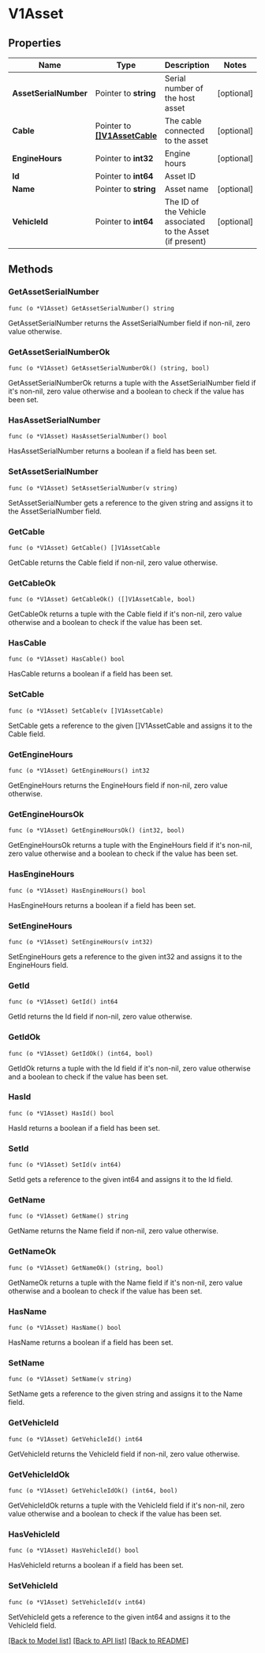 # V1Asset

## Properties

Name | Type | Description | Notes
------------ | ------------- | ------------- | -------------
**AssetSerialNumber** | Pointer to **string** | Serial number of the host asset | [optional] 
**Cable** | Pointer to [**[]V1AssetCable**](V1Asset_cable.md) | The cable connected to the asset | [optional] 
**EngineHours** | Pointer to **int32** | Engine hours | [optional] 
**Id** | Pointer to **int64** | Asset ID | 
**Name** | Pointer to **string** | Asset name | [optional] 
**VehicleId** | Pointer to **int64** | The ID of the Vehicle associated to the Asset (if present) | [optional] 

## Methods

### GetAssetSerialNumber

`func (o *V1Asset) GetAssetSerialNumber() string`

GetAssetSerialNumber returns the AssetSerialNumber field if non-nil, zero value otherwise.

### GetAssetSerialNumberOk

`func (o *V1Asset) GetAssetSerialNumberOk() (string, bool)`

GetAssetSerialNumberOk returns a tuple with the AssetSerialNumber field if it's non-nil, zero value otherwise
and a boolean to check if the value has been set.

### HasAssetSerialNumber

`func (o *V1Asset) HasAssetSerialNumber() bool`

HasAssetSerialNumber returns a boolean if a field has been set.

### SetAssetSerialNumber

`func (o *V1Asset) SetAssetSerialNumber(v string)`

SetAssetSerialNumber gets a reference to the given string and assigns it to the AssetSerialNumber field.

### GetCable

`func (o *V1Asset) GetCable() []V1AssetCable`

GetCable returns the Cable field if non-nil, zero value otherwise.

### GetCableOk

`func (o *V1Asset) GetCableOk() ([]V1AssetCable, bool)`

GetCableOk returns a tuple with the Cable field if it's non-nil, zero value otherwise
and a boolean to check if the value has been set.

### HasCable

`func (o *V1Asset) HasCable() bool`

HasCable returns a boolean if a field has been set.

### SetCable

`func (o *V1Asset) SetCable(v []V1AssetCable)`

SetCable gets a reference to the given []V1AssetCable and assigns it to the Cable field.

### GetEngineHours

`func (o *V1Asset) GetEngineHours() int32`

GetEngineHours returns the EngineHours field if non-nil, zero value otherwise.

### GetEngineHoursOk

`func (o *V1Asset) GetEngineHoursOk() (int32, bool)`

GetEngineHoursOk returns a tuple with the EngineHours field if it's non-nil, zero value otherwise
and a boolean to check if the value has been set.

### HasEngineHours

`func (o *V1Asset) HasEngineHours() bool`

HasEngineHours returns a boolean if a field has been set.

### SetEngineHours

`func (o *V1Asset) SetEngineHours(v int32)`

SetEngineHours gets a reference to the given int32 and assigns it to the EngineHours field.

### GetId

`func (o *V1Asset) GetId() int64`

GetId returns the Id field if non-nil, zero value otherwise.

### GetIdOk

`func (o *V1Asset) GetIdOk() (int64, bool)`

GetIdOk returns a tuple with the Id field if it's non-nil, zero value otherwise
and a boolean to check if the value has been set.

### HasId

`func (o *V1Asset) HasId() bool`

HasId returns a boolean if a field has been set.

### SetId

`func (o *V1Asset) SetId(v int64)`

SetId gets a reference to the given int64 and assigns it to the Id field.

### GetName

`func (o *V1Asset) GetName() string`

GetName returns the Name field if non-nil, zero value otherwise.

### GetNameOk

`func (o *V1Asset) GetNameOk() (string, bool)`

GetNameOk returns a tuple with the Name field if it's non-nil, zero value otherwise
and a boolean to check if the value has been set.

### HasName

`func (o *V1Asset) HasName() bool`

HasName returns a boolean if a field has been set.

### SetName

`func (o *V1Asset) SetName(v string)`

SetName gets a reference to the given string and assigns it to the Name field.

### GetVehicleId

`func (o *V1Asset) GetVehicleId() int64`

GetVehicleId returns the VehicleId field if non-nil, zero value otherwise.

### GetVehicleIdOk

`func (o *V1Asset) GetVehicleIdOk() (int64, bool)`

GetVehicleIdOk returns a tuple with the VehicleId field if it's non-nil, zero value otherwise
and a boolean to check if the value has been set.

### HasVehicleId

`func (o *V1Asset) HasVehicleId() bool`

HasVehicleId returns a boolean if a field has been set.

### SetVehicleId

`func (o *V1Asset) SetVehicleId(v int64)`

SetVehicleId gets a reference to the given int64 and assigns it to the VehicleId field.


[[Back to Model list]](../README.md#documentation-for-models) [[Back to API list]](../README.md#documentation-for-api-endpoints) [[Back to README]](../README.md)


